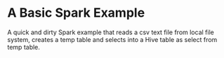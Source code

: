 # A Basic Spark Example
A quick and dirty Spark example that reads a csv text file from local file system, creates a temp table and selects into a Hive table as select from temp table.
